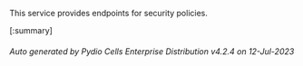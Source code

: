 






This service provides endpoints for security policies.

[:summary]

###### Auto generated by Pydio Cells Enterprise Distribution v4.2.4 on 12-Jul-2023
